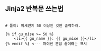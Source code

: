 
## Jinja2 반복문 쓰는법


```

# 풀이: 미세먼지 50 이상인 것만 출력하라.

{% if gu_mise >= 50 %}
    <li>{{ gu_name }}: {{ gu_mise }}</li>
{% endif %} <--- 파이썬 문법 끝이라는 표시

